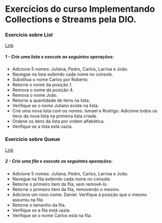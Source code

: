 # Exercícios do curso Implementando Collections e Streams pela DIO.



### Exercício sobre List

[Link](https://github.com/GustavoJanuario/exercicios-collections-streams/tree/master/src/list)

##### 1 - Crie uma lista e execute as seguintes operações:

- Adicione 5 nomes: Juliana, Pedro, Carlos, Larrisa e João.
- Navegue na lista exibindo cada nome no console.
- Substitua o nome Carlos por Roberto.
- Retorne o nome da posição 1.
- Remova o nome da posição 4.
- Remova o nome João.
- Retorne a quantidade de itens na lista.
- Verifique se o nome Juliano existe na lista.
- Crie uma nova lista com os nomes: Ismael e Rodrigo. Adicione todos os itens da nova lista na primeira lista criada.
- Ordene os itens da lista por ordem alfabética.
- Verifique se a lista está vazia.



### Exercício sobre Queue

[Link](https://github.com/GustavoJanuario/exercicios-collections-streams/tree/master/src/queue)

##### 2 - Crie uma fila e execute as seguintes operações:

- Adicione 5 nomes: Juliana, Pedro, Carlos, Larrisa e João.
- Navegue na fila exibindo cada nome no console.
- Retorne o primeiro item da fila, sem removê-lo.
- Retorne o primeiro item da fila, removendo o mesmo.
- Adicione um novo nome: Daniel. Verifique a posição que o mesmo assumiu na fila
- Retorne o tamanho da fila.
- Verifique se a fila está vazia.
- Verifique se o nome Carlos está na fila.
